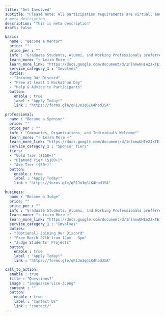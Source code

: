 ```yaml
---
title: "Get Involved"
subtitle: "Please note: All participation requirements are virtual, and you can fill multiple roles!"
# meta description
description: "This is meta description"
draft: false

basic:
  name : "Become a Mentor"
  price: ""
  price_per : ""
  info : "Graduate Students, Alumni, and Working Professionals preferred"
  learn_more: "⭐ Learn More ⭐" 
  learn_more_link: "https://docs.google.com/document/d/1nlnnwUHIe2JxTE1lQAEX-FoZuqhwfI_vTXlBp2c1v1s/edit?usp=sharing"
  service_category_1 : "Involves"
  duties:
  - "Joining Our Discord"
  - "Free at least 1 Hackathon Day"
  - "Help & Advice to Participants"
  button:
    enable : true
    label : "Apply Today!"
    link : "https://forms.gle/qR1Jo3qGLK4hodJSA"
    
professional:
  name : "Become a Sponsor"
  price: ""
  price_per : ""
  info : "Companies, Organizations, and Individuals Welcome!"
  learn_more: "⭐ Learn More ⭐" 
  learn_more_link: "https://docs.google.com/document/d/1nlnnwUHIe2JxTE1lQAEX-FoZuqhwfI_vTXlBp2c1v1s/edit?usp=sharing"
  service_category_1 : "Sponsor Tiers"
  tiers:
  - "Gold Tier ($150+)"
  - "Diamond Tier ($100+)"
  - "Axe Tier ($50+)"
  button:
    enable : true
    label : "Apply Today!"
    link : "https://forms.gle/qR1Jo3qGLK4hodJSA"
    
business:
  name : "Become a Judge"
  price: ""
  price_per : ""
  info : "Graduate Students, Alumni, and Working Professionals preferred"
  learn_more: "⭐ Learn More ⭐" 
  learn_more_link: "https://docs.google.com/document/d/1nlnnwUHIe2JxTE1lQAEX-FoZuqhwfI_vTXlBp2c1v1s/edit?usp=sharing"
  service_category_1 : "Involves"
  duties:
  - "(Optional) Joining Our Discord"
  - "Free March 27th from 12pm - 3pm"
  - "Judge Students' Projects"
  button:
    enable : true
    label : "Apply Today!"
    link : "https://forms.gle/qR1Jo3qGLK4hodJSA"

call_to_action:
  enable : true
  title : "Questions?"
  image : "images/service-3.png"
  content : ""
  button:
    enable : true
    label : "Contact Us"
    link : "contact/"
---
```

